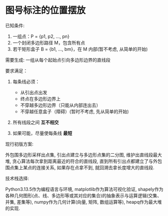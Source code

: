 # 图号标注的位置摆放

已知条件:

1. 一组点：P = {p1, p2, ..., pn}
2. 一个封闭多边形路径 M，包含所有点
3. 若干矩形盒子 B = {b1, ..., bm}，在 M 内部(暂不考虑, 从简单的开始)

需要生成:
一组从每个起始点引向多边形边界的直线段

要求满足：

1. 每条线必须：
   - 从引出点出发
   - 终点在多边形边界上
   - 不穿越多边形边界（只能从内部连出去）
   - 不穿越任意盒子（障碍）(暂时不考虑, 先从简单的开始)

2. 所有线段之间 **互不相交**
3. 如果可能，尽量使每条线 **最短**

现行初版方案:

外包围多边形采样出点集, 引出点建立与多边形点集的二分图, 维护出直线段最大堆, 贪心算法每次拿到距离最近的符合的直线段, 直到所有引出点都建立了与外包围点集上某点的连接关系, 如果存在点拿不到, 就回溯去拿长度增大的直线段.

技术栈选择:

Python3.13.5作为编程语言与环境, matplotlib作为算法可视化验证, shapely作为各种几何图形(点、线、多边形等或其对应的集合)的抽象表示与运算逻辑(交集、并集, 差集等), numpy作为几何计算(向量, 矩阵, 数组运算等), heapq作为最大堆的实现.
